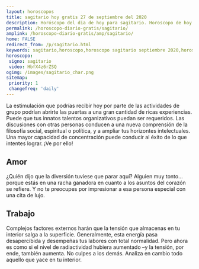 ```yaml
---
layout: horoscopos
title: sagitario hoy gratis 27 de septiembre del 2020 
description: Horóscopo del dia de hoy para sagitario. Horoscopo de hoy 27 de septiembre del 2020. Las predicciones de amor, trabajo, vida personal gratis.
permalink: /horoscopo-diario-gratis/sagitario/
amplink: /horoscopo-diario-gratis/amp/sagitario/
home: FALSE
redirect_from: /p/sagitario.html
keywords: sagitario,horoscopo,horoscopo sagitario septiembre 2020,horoscopo sagitario hoy,tarot sagitario septiembre 2020,horoscopo sagitario,tarot sagitario hoy,horoscopo de hoy,horoscopo diario,tarot del amor,horoscopo de hoy sagitario,horoscopo diario del tarot, Horoscopo de hoy sagitario 27 de septiembre del 2020,horóscopo del día, el horoscopo de hoy
horoscopo:
 signo: sagitario
 video: HbfX4z6rZSQ
ogimg: /images/sagitario_char.png
sitemap:
 priority: 1
 changefreq: 'daily'
---
```



La estimulación que podrías recibir hoy por parte de las actividades de grupo podrían abrirte las puertas a una gran cantidad de ricas experiencias. Puede que tus innatos talentos organizativos puedan ser requeridos. Las discusiones con otras personas conducen a una nueva comprensión de la filosofía social, espiritual o política, y a ampliar tus horizontes intelectuales. Una mayor capacidad de concentración puede conducir al éxito de lo que intentes lograr. ¡Ve por ello!

## Amor

¿Quién dijo que la diversión tuviese que parar aquí? Alguien muy tonto... porque estás en una racha ganadora en cuanto a los asuntos del corazón se refiere. Y no te preocupes por impresionar a esa persona especial con una cita de lujo.

## Trabajo

Complejos factores externos harán que la tensión que almacenas en tu interior salga a la superficie. Generalmente, esta energía pasa desapercibida y desempeñas tus labores con total normalidad. Pero ahora es como si el nivel de radiactividad hubiera aumentado –y la tensión, por ende, también aumenta. No culpes a los demás. Analiza en cambio todo aquello que yace en tu interior.